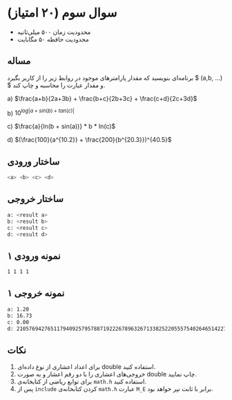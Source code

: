 # سوال سوم (۲۰ امتیاز)

+ محدودیت زمان ۵۰۰ میلی‌ثانیه
+ محدودیت حافظه ۵۰ مگابایت

## مساله

برنامه‌ای بنویسید که مقدار پارامترهای موجود در روابط زیر را از کاربر بگیرد $ (a,b, ...) $ و مقدار عبارت را محاسبه و چاپ کند.

a) $\frac{a+b}{2a+3b} + \frac{b+c}{2b+3c} + \frac{c+d}{2c+3d}$

b) $10^{log|a + sin(b) + tan(c)|}$

c) $\frac{a}{ln(b + sin(a))} * b * ln(c)$

d) $(\frac{100}{a^{10.2}} + \frac{200}{b^{20.3}})^{40.5}$

## ساختار ورودی

```sh
<a> <b> <c> <d>
```


## ساختار خروجی

```sh
a: <result a>
b: <result b>
c: <result c>
d: <result d>
```


## نمونه ورودی ۱

```sh
1 1 1 1
```


## نمونه خروجی ۱

```sh
a: 1.20
b: 16.73
c: 0.00
d: 21057694276511794092579578871922267896326713382522055575402646514227222203404883473981464903864549376.00
```


## نکات

1. برای اعداد اعشاری از نوع داده‌ای double استفاده کنید.
2. خروجی‌های اعشاری را با دو رقم اعشار و به صورت double چاپ نمایید.
3. برای توابع ریاضی از کتابخانه‌ی `math.h` استفاده کنید.
4. پس از `include` کردن کتابخانه‌ی `math.h` عبارت `M_E` برابر با ثابت نپر خواهد بود.